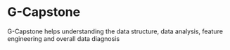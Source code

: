 # G-Capstone
G-Capstone helps understanding the data structure, data analysis, feature engineering and overall data diagnosis
